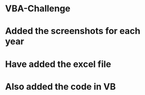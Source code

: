 # VBA-Challenge

# Added the screenshots for each year

# Have added the excel file 

# Also added the code in VB
